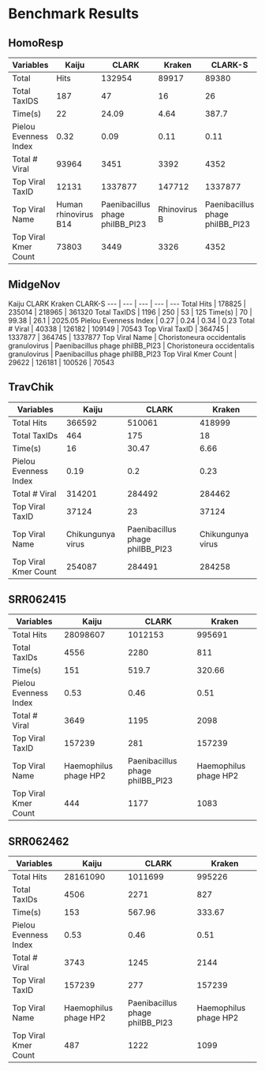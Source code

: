# Benchmark Results

## HomoResp
Variables | Kaiju |	CLARK |	Kraken |	CLARK-S
--- | --- | --- | --- | --- 
Total | Hits |	132954 |	89917 |	89380 |	201746
Total TaxIDS |	187 |	47 |	16 |	26
Time(s) |	22 |	24.09 |	4.64 |	387.7
Pielou Evenness Index |	0.32 |	0.09 |	0.11 |	0.11
Total # Viral |	93964 |	3451 |	3392 |	4352
Top Viral TaxID |	12131 |	1337877 |	147712 |	1337877
Top Viral Name |	Human rhinovirus B14 |	Paenibacillus phage phiIBB_Pl23 |	Rhinovirus B |	Paenibacillus phage phiIBB_Pl23
Top Viral Kmer Count |	73803 |	3449 |	3326 |	4352


## MidgeNov

Kaiju	CLARK	Kraken	CLARK-S
--- | --- | --- | --- | --- 
Total Hits |	178825 |	235014 |	218965 |	361320
Total TaxIDS |	1196 |	250 |	53 |	125
Time(s) |	70 |	99.38 |	26.1 |	2025.05
Pielou Evenness Index |	0.27 |	0.24 |	0.34 |	0.23
Total # Viral |	40338 |	126182 |	109149 |	70543
Top Viral TaxID |	364745 |	1337877 |	364745 |	1337877
Top Viral Name |	Choristoneura occidentalis granulovirus |	Paenibacillus phage phiIBB_Pl23 |	Choristoneura occidentalis granulovirus |	Paenibacillus phage phiIBB_Pl23
Top Viral Kmer Count |	29622 |	126181 |	100526 |	70543



## TravChik

Variables | Kaiju | CLARK | Kraken
--- | --- | --- | --- 
Total Hits | 366592 | 510061 | 418999 
Total TaxIDs | 464 | 175 | 18 
Time(s) | 16 | 30.47 | 6.66  
Pielou Evenness Index | 0.19 | 0.2 | 0.23  
Total # Viral | 314201 | 284492 | 284462
Top Viral TaxID |	37124 |	23 |	37124
Top Viral Name |	Chikungunya virus |	Paenibacillus phage phiIBB_Pl23 |	Chikungunya virus
Top Viral Kmer Count |	254087 |	284491 |	284258



## SRR062415

Variables | Kaiju | CLARK | Kraken
--- | --- | --- | --- 
Total Hits | 28098607 | 1012153 | 995691 
Total TaxIDs | 4556 | 2280 | 811 
Time(s) | 151 | 519.7 | 320.66  
Pielou Evenness Index | 0.53 | 0.46 | 0.51  
Total # Viral | 3649 | 1195 | 2098
Top Viral TaxID |	157239 |	281 |	157239
Top Viral Name |	Haemophilus phage HP2 |	Paenibacillus phage phiIBB_Pl23 |	Haemophilus phage HP2
Top Viral Kmer Count |	444 |	1177 |	1083



## SRR062462

Variables | Kaiju | CLARK | Kraken
--- | --- | --- | --- 
Total Hits | 28161090 | 1011699 | 995226 
Total TaxIDs | 4506 | 2271 | 827 
Time(s) | 153 | 567.96 | 333.67  
Pielou Evenness Index | 0.53 | 0.46 | 0.51  
Total # Viral | 3743 | 1245 | 2144
Top Viral TaxID |	157239 |	277 |	157239
Top Viral Name |	Haemophilus phage HP2 |	Paenibacillus phage phiIBB_Pl23 |	Haemophilus phage HP2
Top Viral Kmer Count |	487 |	1222 |	1099
